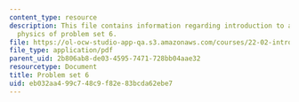 ```yaml
---
content_type: resource
description: This file contains information regarding introduction to applied nuclear
  physics of problem set 6.
file: https://ol-ocw-studio-app-qa.s3.amazonaws.com/courses/22-02-introduction-to-applied-nuclear-physics-spring-2012/eb032aa499c748c9f82e83bcda62ebe7_MIT22_02S12_pset6.pdf
file_type: application/pdf
parent_uid: 2b806ab8-de03-4595-7471-728bb04aae32
resourcetype: Document
title: Problem set 6
uid: eb032aa4-99c7-48c9-f82e-83bcda62ebe7
---
```

